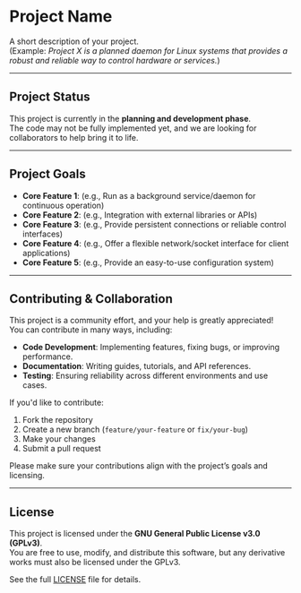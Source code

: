 # Project Name

A short description of your project.  
(Example: *Project X is a planned daemon for Linux systems that provides a robust and reliable way to control hardware or services.*)

---

## Project Status

This project is currently in the **planning and development phase**.  
The code may not be fully implemented yet, and we are looking for collaborators to help bring it to life.  

---

## Project Goals

- **Core Feature 1**: (e.g., Run as a background service/daemon for continuous operation)  
- **Core Feature 2**: (e.g., Integration with external libraries or APIs)  
- **Core Feature 3**: (e.g., Provide persistent connections or reliable control interfaces)  
- **Core Feature 4**: (e.g., Offer a flexible network/socket interface for client applications)  
- **Core Feature 5**: (e.g., Provide an easy-to-use configuration system)  

---

## Contributing & Collaboration

This project is a community effort, and your help is greatly appreciated!  
You can contribute in many ways, including:  

- **Code Development**: Implementing features, fixing bugs, or improving performance.  
- **Documentation**: Writing guides, tutorials, and API references.  
- **Testing**: Ensuring reliability across different environments and use cases.  

If you'd like to contribute:  

1. Fork the repository  
2. Create a new branch (`feature/your-feature` or `fix/your-bug`)  
3. Make your changes  
4. Submit a pull request  

Please make sure your contributions align with the project’s goals and licensing.

---

## License

This project is licensed under the **GNU General Public License v3.0 (GPLv3)**.  
You are free to use, modify, and distribute this software, but any derivative works must also be licensed under the GPLv3.  

See the full [LICENSE](LICENSE.md) file for details.
